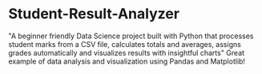 # Student-Result-Analyzer
"A beginner friendly Data Science project built with Python that processes student marks from a CSV file, calculates totals and averages, assigns grades automatically and visualizes results with insightful charts" Great example of data analysis and visualization using Pandas and Matplotlib!
